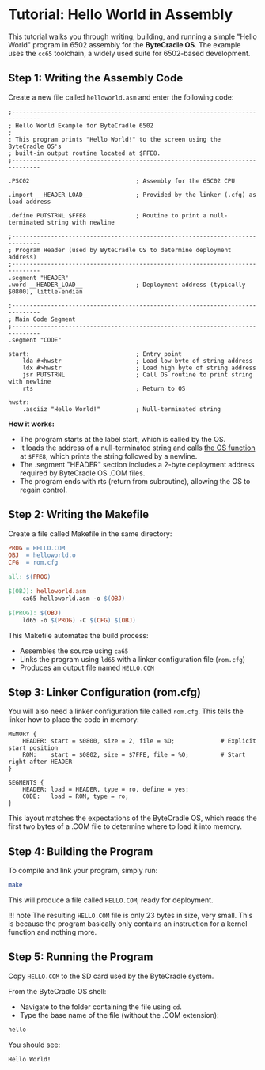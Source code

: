 # Tutorial: Hello World in Assembly

This tutorial walks you through writing, building, and running a simple "Hello
World" program in 6502 assembly for the **ByteCradle OS**. The example uses the
`cc65` toolchain, a widely used suite for 6502-based development.

## Step 1: Writing the Assembly Code

Create a new file called `helloworld.asm` and enter the following code:

```assembly
;------------------------------------------------------------------------------
; Hello World Example for ByteCradle 6502
;
; This program prints "Hello World!" to the screen using the ByteCradle OS's
; built-in output routine located at $FFE8.
;------------------------------------------------------------------------------

.PSC02                              ; Assembly for the 65C02 CPU

.import __HEADER_LOAD__             ; Provided by the linker (.cfg) as load address

.define PUTSTRNL $FFE8              ; Routine to print a null-terminated string with newline

;------------------------------------------------------------------------------
; Program Header (used by ByteCradle OS to determine deployment address)
;------------------------------------------------------------------------------
.segment "HEADER"
.word __HEADER_LOAD__               ; Deployment address (typically $0800), little-endian

;------------------------------------------------------------------------------
; Main Code Segment
;------------------------------------------------------------------------------
.segment "CODE"

start:                              ; Entry point
    lda #<hwstr                     ; Load low byte of string address
    ldx #>hwstr                     ; Load high byte of string address
    jsr PUTSTRNL                    ; Call OS routine to print string with newline
    rts                             ; Return to OS

hwstr:
    .asciiz "Hello World!"          ; Null-terminated string
```

**How it works:**

* The program starts at the label start, which is called by the OS.
* It loads the address of a null-terminated string and calls 
  [the OS function](../../software/kernel-functions) at
  `$FFE8`, which prints the string followed by a newline.
* The .segment "HEADER" section includes a 2-byte deployment address required by
  ByteCradle OS .COM files.
* The program ends with rts (return from subroutine), allowing the OS to regain
  control.

## Step 2: Writing the Makefile

Create a file called Makefile in the same directory:

```makefile
PROG = HELLO.COM
OBJ  = helloworld.o
CFG  = rom.cfg

all: $(PROG)

$(OBJ): helloworld.asm
	ca65 helloworld.asm -o $(OBJ)

$(PROG): $(OBJ)
	ld65 -o $(PROG) -C $(CFG) $(OBJ)
```    

This Makefile automates the build process:

* Assembles the source using `ca65`
* Links the program using `ld65` with a linker configuration file (`rom.cfg`)
* Produces an output file named `HELLO.COM`

## Step 3: Linker Configuration (rom.cfg)

You will also need a linker configuration file called `rom.cfg`. This tells the
linker how to place the code in memory:

```
MEMORY {
    HEADER: start = $0800, size = 2, file = %O;             # Explicit start position
    ROM:    start = $0802, size = $7FFE, file = %O;         # Start right after HEADER
}

SEGMENTS {
    HEADER: load = HEADER, type = ro, define = yes;
    CODE:   load = ROM, type = ro;
}
```

This layout matches the expectations of the ByteCradle OS, which reads the first
two bytes of a .COM file to determine where to load it into memory.

## Step 4: Building the Program

To compile and link your program, simply run:

```bash
make
```

This will produce a file called `HELLO.COM`, ready for deployment.

!!! note
    The resulting `HELLO.COM` file is only 23 bytes in size, very small. This
    is because the program basically only contains an instruction for a kernel
    function and nothing more.

## Step 5: Running the Program

Copy `HELLO.COM` to the SD card used by the ByteCradle system.

From the ByteCradle OS shell:

* Navigate to the folder containing the file using `cd`.
* Type the base name of the file (without the .COM extension):

```bash
hello
```

You should see:

```
Hello World!
```